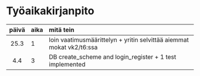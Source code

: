 # Työaikakirjanpito

| päivä | aika | mitä tein  |
| :----:|:-----| :-----|
| 25.3  | 1  | loin vaatimusmäärittelyn + yritin selvittää aiemmat mokat vk2/t6:ssa|
| 4.4   | 3  | DB create_scheme and login_register + 1 test implemented |